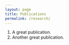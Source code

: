 ```yaml
---
layout: page
title: Publications
permalink: /research/
---
```


1. A great publication.
2. Another great publication.
